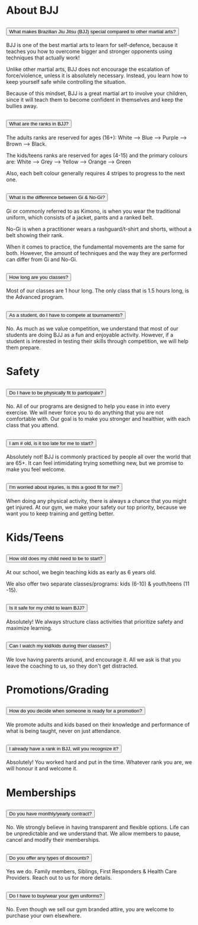 <div class="container py-5 px-4 p-lg-5">
  <h1 class="fw-bold">
    About BJJ
  </h1>
<div class="accordion" id="accordionExample">
  <div class="accordion-item">
    <h2 class="accordion-header" id="headingOne">
      <button class="accordion-button fw-bold" type="button" data-bs-toggle="collapse" data-bs-target="#collapseOne" aria-expanded="true" aria-controls="collapseOne">
        What makes Brazilian Jiu Jitsu (BJJ) special compared to other martial arts?
      </button>
    </h2>
    <div id="collapseOne" class="accordion-collapse collapse show" aria-labelledby="headingOne" data-bs-parent="#accordionExample">
      <div class="accordion-body">
        <p>
          BJJ is one of the best martial arts to learn for self-defence, because it teaches you how to overcome bigger and stronger opponents using techniques that actually work! 
        </p>
        <p>
Unlike other martial arts, BJJ does not encourage the escalation of force/violence, unless it is absolutely necessary. Instead, you learn how to keep yourself safe while controlling the situation.
        </p>
        <p>
Because of this mindset, BJJ is a great martial art to involve your children, since it will teach them to become confident in themselves and keep the bullies away.
        </p>
      </div>
    </div>
  </div>
  <div class="accordion-item">
    <h2 class="accordion-header" id="headingTwo">
      <button class="accordion-button fw-bold collapsed" type="button" data-bs-toggle="collapse" data-bs-target="#collapseTwo" aria-expanded="false" aria-controls="collapseTwo">
        What are the ranks in BJJ?
      </button>
    </h2>
    <div id="collapseTwo" class="accordion-collapse collapse" aria-labelledby="headingTwo" data-bs-parent="#accordionExample">
      <div class="accordion-body">
        <p>
         The adults ranks are reserved for ages (16+): White --> Blue --> Purple --> Brown --> Black.
        </p>
        <p>
         The kids/teens ranks are reserved for ages (4-15) and the primary colours are: White --> Grey -->  Yellow --> Orange --> Green</p>
        <p>
         Also, each belt colour generally requires 4 stripes to progress to the next one.
        </p>
      </div>
    </div>
  </div>
  <div class="accordion-item">
    <h2 class="accordion-header" id="headingThree">
      <button class="accordion-button fw-bold collapsed" type="button" data-bs-toggle="collapse" data-bs-target="#collapseThree" aria-expanded="false" aria-controls="collapseThree">
        What is the difference between Gi & No-Gi?
      </button>
    </h2>
    <div id="collapseThree" class="accordion-collapse collapse" aria-labelledby="headingThree" data-bs-parent="#accordionExample">
      <div class="accordion-body">
        <p>
          Gi or commonly referred to as Kimono, is when you wear the traditional uniform, which consists of a jacket, pants and a ranked belt.
        </p>
        <p>
          No-Gi is when a practitioner wears a rashguard/t-shirt and shorts, without a belt showing their rank.
        </p>
        <p>
          When it comes to practice, the fundamental movements are the same for both. However, the amount of techniques and the way they are performed can differ from Gi and No-Gi.
        </p>
      </div>
    </div>
  </div>
  <div class="accordion-item">
    <h2 class="accordion-header" id="headingFour">
      <button class="accordion-button fw-bold collapsed" type="button" data-bs-toggle="collapse" data-bs-target="#collapseFour" aria-expanded="false" aria-controls="collapseFour">
        How long are you classes?
      </button>
    </h2>
    <div id="collapseFour" class="accordion-collapse collapse" aria-labelledby="headingFour" data-bs-parent="#accordionExample">
      <div class="accordion-body">
        Most of our classes are 1 hour long. The only class that is 1.5 hours long, is the Advanced program.
      </div>
    </div>
  </div>
  <div class="accordion-item">
    <h2 class="accordion-header" id="headingFive">
      <button class="accordion-button fw-bold collapsed" type="button" data-bs-toggle="collapse" data-bs-target="#collapseFive" aria-expanded="false" aria-controls="collapseFive">
        As a student, do I have to compete at tournaments?
      </button>
    </h2>
    <div id="collapseFive" class="accordion-collapse collapse" aria-labelledby="headingFive" data-bs-parent="#accordionExample">
      <div class="accordion-body">
        No. As much as we value competition, we understand that most of our students are doing BJJ as a fun and enjoyable activity. However, if a student is interested in testing their skills through competition, we will help them prepare.
      </div>
    </div>
  </div>
</div>  
<div class="container py-5 px-4 p-lg-5">
  <h1 class="fw-bold">
    Safety
  </h1>
</div>  
  <div class="accordion-item">
    <h2 class="accordion-header" id="headingSix">
      <button class="accordion-button fw-bold collapsed" type="button" data-bs-toggle="collapse" data-bs-target="#collapseSix" aria-expanded="false" aria-controls="collapseSix">
        Do I have to be physically fit to participate?
      </button>
    </h2>
    <div id="collapseSix" class="accordion-collapse collapse" aria-labelledby="headingSix" data-bs-parent="#accordionExample">
      <div class="accordion-body">
        No. All of our programs are designed to help you ease in into every exercise. We will never force you to do anything that you are not comfortable with. Our goal is to make you stronger and healthier, with each class that you attend.
      </div>
    </div>
  </div>
  <div class="accordion-item">
    <h2 class="accordion-header" id="headingSeven">
      <button class="accordion-button fw-bold collapsed" type="button" data-bs-toggle="collapse" data-bs-target="#collapseSeven" aria-expanded="false" aria-controls="collapseSeven">
        I am # old, is it too late for me to start?
      </button>
    </h2>
    <div id="collapseSeven" class="accordion-collapse collapse" aria-labelledby="headingSeven" data-bs-parent="#accordionExample">
      <div class="accordion-body">
        Absolutely not! BJJ is commonly practiced by people all over the world that are 65+. It can feel intimidating trying something new, but we promise to make you feel welcome.
      </div>
    </div>
  </div>
  <div class="accordion-item">
    <h2 class="accordion-header" id="headingEight">
      <button class="accordion-button fw-bold collapsed" type="button" data-bs-toggle="collapse" data-bs-target="#collapseEight" aria-expanded="false" aria-controls="collapseEight">
        I'm worried about injuries, is this a good fit for me?
      </button>
    </h2>
    <div id="collapseEight" class="accordion-collapse collapse" aria-labelledby="headingEight" data-bs-parent="#accordionExample">
      <div class="accordion-body">
        When doing any physical activity, there is always a chance that you might get injured. At our gym, we make your safety our top priority, because we want you to keep training and getting better. 
      </div>
    </div>
  </div>
<div class="container py-5 px-4 p-lg-5">
  <h1 class="fw-bold">
    Kids/Teens
  </h1>
</div>    
  <div class="accordion-item">
    <h2 class="accordion-header" id="headingNine">
      <button class="accordion-button fw-bold collapsed" type="button" data-bs-toggle="collapse" data-bs-target="#collapseNine" aria-expanded="false" aria-controls="collapseNine">
        How old does my child need to be to start?
      </button>
    </h2>
    <div id="collapseNine" class="accordion-collapse collapse" aria-labelledby="headingNine" data-bs-parent="#accordionExample">
      <div class="accordion-body">
        <p>
        At our school, we begin teaching kids as early as 6 years old.
        </p> 
        <p> 
        We also offer two separate classes/programs: kids (6-10) & youth/teens (11 -15).
        </p>
      </div>
    </div>
  </div>
  <div class="accordion-item">
    <h2 class="accordion-header" id="headingTen">
      <button class="accordion-button fw-bold collapsed" type="button" data-bs-toggle="collapse" data-bs-target="#collapseTen" aria-expanded="false" aria-controls="collapseTen">
        Is it safe for my child to learn BJJ?
      </button>
    </h2>
    <div id="collapseTen" class="accordion-collapse collapse" aria-labelledby="headingTen" data-bs-parent="#accordionExample">
      <div class="accordion-body">
        Absolutely! We always structure class activities that prioritize safety and maximize learning.
      </div>
    </div>
  </div>
  <div class="accordion-item">
    <h2 class="accordion-header" id="headingEleven">
      <button class="accordion-button fw-bold collapsed" type="button" data-bs-toggle="collapse" data-bs-target="#collapseEleven" aria-expanded="false" aria-controls="collapseEleven">
        Can I watch my kid/kids during thier classes?
      </button>
    </h2>
    <div id="collapseEleven" class="accordion-collapse collapse" aria-labelledby="headingEleven" data-bs-parent="#accordionExample">
      <div class="accordion-body">
        We love having parents around, and encourage it. All we ask is that you leave the coaching to us, so they don't get distracted.
      </div>
    </div>
  </div>
</div>  
<div class="container py-5 px-4 p-lg-5">
  <h1 class="fw-bold">
    Promotions/Grading
  </h1>
</div>    
  <div class="accordion-item">
    <h2 class="accordion-header" id="headingTwelve">
      <button class="accordion-button fw-bold collapsed" type="button" data-bs-toggle="collapse" data-bs-target="#collapseTwelve" aria-expanded="false" aria-controls="collapseTwelve">
        How do you decide when someone is ready for a promotion?
      </button>
    </h2>
    <div id="collapseTwelve" class="accordion-collapse collapse" aria-labelledby="headingTwelve" data-bs-parent="#accordionExample">
      <div class="accordion-body">
        We promote adults and kids based on their knowledge and performance of what is being taught, never on just attendance.
      </div>
    </div>
  </div>
  <div class="accordion-item">
    <h2 class="accordion-header" id="headingThirteen">
      <button class="accordion-button fw-bold collapsed" type="button" data-bs-toggle="collapse" data-bs-target="#collapseThirteen" aria-expanded="false" aria-controls="collapseThirteen">
        I already have a rank in BJJ, will you recognize it?
      </button>
    </h2>
    <div id="collapseThirteen" class="accordion-collapse collapse" aria-labelledby="headingThirteen" data-bs-parent="#accordionExample">
      <div class="accordion-body">
        Absolutely! You worked hard and put in the time. Whatever rank you are, we will honour it and welcome it.
      </div>
    </div>
  </div>
</div>  
<div class="container py-5 px-4 p-lg-5">
  <h1 class="fw-bold">
    Memberships
  </h1>
</div>    
  <div class="accordion-item">
    <h2 class="accordion-header" id="headingFourteen">
      <button class="accordion-button fw-bold collapsed" type="button" data-bs-toggle="collapse" data-bs-target="#collapseFourteen" aria-expanded="false" aria-controls="collapseFourteen">
        Do you have monthly/yearly contract?
      </button>
    </h2>
    <div id="collapseFourteen" class="accordion-collapse collapse" aria-labelledby="headingFourteen" data-bs-parent="#accordionExample">
      <div class="accordion-body">
        No. We strongly believe in having transparent and flexible options. Life can be unpredictable and we understand that. We allow members to pause, cancel and modify their memberships.
      </div>
    </div>
  </div>
  <div class="accordion-item">
    <h2 class="accordion-header" id="headingFifteen">
      <button class="accordion-button fw-bold collapsed" type="button" data-bs-toggle="collapse" data-bs-target="#collapseFifteen" aria-expanded="false" aria-controls="collapseFifteen">
        Do you offer any types of discounts?
      </button>
    </h2>
    <div id="collapseFifteen" class="accordion-collapse collapse" aria-labelledby="headingFifteen" data-bs-parent="#accordionExample">
      <div class="accordion-body">
        Yes we do. Family members, Siblings, First Responders & Health Care Providers. Reach out to us for more details.
      </div>
    </div>
  </div>
  <div class="accordion-item">
    <h2 class="accordion-header" id="headingSixteen">
      <button class="accordion-button fw-bold collapsed" type="button" data-bs-toggle="collapse" data-bs-target="#collapseSixteen" aria-expanded="false" aria-controls="collapseSixteen">
        Do I have to buy/wear your gym uniforms?
      </button>
    </h2>
    <div id="collapseSixteen" class="accordion-collapse collapse" aria-labelledby="headingSixteen" data-bs-parent="#accordionExample">
      <div class="accordion-body">
        No. Even though we sell our gym branded attire, you are welcome to purchase your own elsewhere.
      </div>
    </div>
  </div>
</div> 
